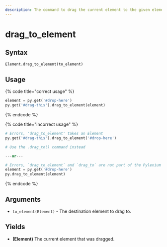 ```yaml
---
description: The command to drag the current element to the given element.
---
```


# drag\_to\_element

## Syntax

```python
Element.drag_to_element(to_element)
```

## Usage

{% code title="correct usage" %}
```python
element = py.get('#drop-here')
py.get('#drag-this').drag_to_element(element)
```
{% endcode %}

{% code title="incorrect usage" %}
```python
# Errors, 'drag_to_element' takes an Element
py.get('#drag-this').drag_to_element('#drop-here')

# Use the .drag_to() command instead

---or---

# Errors, `drag_to_element` and `drag_to` are not part of the Pylenium object
element = py.get('#drop-here')
py.drag_to_element(element)
```
{% endcode %}

## Arguments

* `to_element(Element)` - The destination element to drag to.

## Yields

* **\(Element\)** The current element that was dragged.

